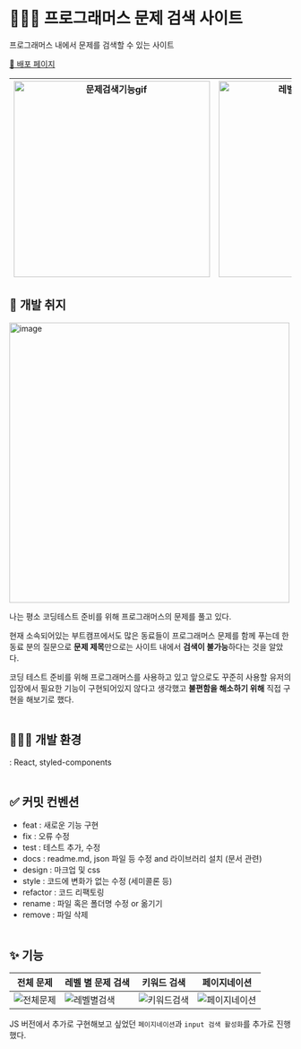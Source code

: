 # 👩🏻‍💻 프로그래머스 문제 검색 사이트

프로그래머스 내에서 문제를 검색할 수 있는 사이트





[🔗 배포 페이지](https://jeongeum.github.io/programmers-problem-search/)

| <img width="350" alt="문제검색기능gif" src="https://user-images.githubusercontent.com/77143425/199497101-abe91f3f-b04b-4001-a6ed-4201b1f74683.gif"/> | <img width="350" alt="레벨별문제검색기능gif" src="https://user-images.githubusercontent.com/77143425/199497430-4c917fff-49d8-49bb-9f12-18882e2200cf.gif"/> |
| ---------------------------------------------------------------------------------------------------------------------------------------------------- | :--------------------------------------------------------------------------------------------------------------------------------------------------------: |

## 💭 개발 취지

<img width="500" alt="image" src="https://user-images.githubusercontent.com/77143425/199442388-2819d8ec-7932-402c-a656-17bea3a462e0.PNG">

나는 평소 코딩테스트 준비를 위해 프로그래머스의 문제를 풀고 있다.

현재 소속되어있는 부트캠프에서도 많은 동료들이 프로그래머스 문제를 함께 푸는데 한 동료 분의 질문으로 **문제 제목**만으로는 사이트 내에서 **검색이 불가능**하다는 것을 알았다.

코딩 테스트 준비를 위해 프로그래머스를 사용하고 있고 앞으로도 꾸준히 사용할 유저의 입장에서 필요한 기능이 구현되어있지 않다고 생각했고 **불편함을 해소하기 위해** 직접 구현을 해보기로 했다.<br><br>

## 👩🏻‍💻 개발 환경
: React, styled-components
<br><br>

## ✅ 커밋 컨벤션

- feat : 새로운 기능 구현
- fix : 오류 수정
- test : 테스트 추가, 수정
- docs : readme.md, json 파일 등 수정 and 라이브러리 설치 (문서 관련)
- design : 마크업 및 css
- style : 코드에 변화가 없는 수정 (세미콜론 등)
- refactor : 코드 리팩토링
- rename : 파일 혹은 폴더명 수정 or 옮기기
- remove : 파일 삭제
<br><br>

## ✨ 기능

| 전체 문제 | 레벨 별 문제 검색| 키워드 검색| 페이지네이션|
|----|----|----|----|
| ![전체문제](https://user-images.githubusercontent.com/77143425/236782109-fbef5046-2918-4cc5-b941-78b8191dde6a.gif) | ![레벨별검색](https://user-images.githubusercontent.com/77143425/236782149-f3baa712-2d13-4c8f-97a9-9c433134d6c2.gif) | ![키워드검색](https://user-images.githubusercontent.com/77143425/236782139-f992fe96-042c-425c-86f0-4f024dc7ac30.gif) | ![페이지네이션](https://user-images.githubusercontent.com/77143425/236782123-29fe0962-166a-4a70-99e1-7dc148e64378.gif)


JS 버전에서 추가로 구현해보고 싶었던 `페이지네이션`과 `input 검색 활성화`를 추가로 진행했다.
